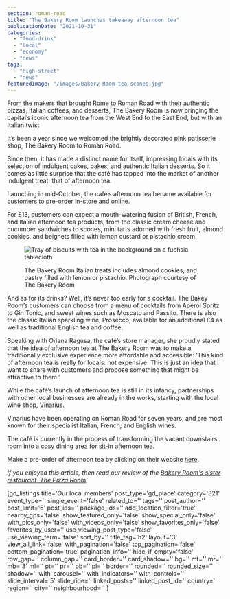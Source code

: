 ```yaml
---
section: roman-road
title: "The Bakery Room launches takeaway afternoon tea"
publicationDate: "2021-10-31"
categories: 
  - "food-drink"
  - "local"
  - "economy"
  - "news"
tags: 
  - "high-street"
  - "news"
featuredImage: "/images/Bakery-Room-tea-scones.jpg"
---
```


From the makers that brought Rome to Roman Road with their authentic pizzas, Italian coffees, and desserts, The Bakery Room is now bringing the capital’s iconic afternoon tea from the West End to the East End, but with an Italian twist

It’s been a year since we welcomed the brightly decorated pink patisserie shop, The Bakery Room to Roman Road.

Since then, it has made a distinct name for itself, impressing locals with its selection of indulgent cakes, bakes, and authentic Italian desserts. So it comes as little surprise that the café has tapped into the market of another indulgent treat; that of afternoon tea.

Launching in mid-October, the café’s afternoon tea became available for customers to pre-order in-store and online. 

For £13, customers can expect a mouth-watering fusion of British, French, and Italian afternoon tea products, from the classic cream cheese and cucumber sandwiches to scones, mini tarts adorned with fresh fruit, almond cookies, and beignets filled with lemon custard or pistachio cream. 

<figure>

![Tray of biscuits with tea in the background on a fuchsia tablecloth](/images/Bakery-Room-italian-biscuits-1024x683.jpg)

<figcaption>

The Bakery Room Italian treats includes almond cookies, and pastry filled with lemon or pistachio. Photograph courtesy of The Bakery Room

</figcaption>

</figure>

And as for its drinks? Well, it’s never too early for a cocktail. The Bakey Room’s customers can choose from a menu of cocktails from Aperol Spritz to Gin Tonic, and sweet wines such as Moscato and Passito. There is also the classic Italian sparkling wine, Prosecco, available for an additional £4 as well as traditional English tea and coffee. 

Speaking with Oriana Ragusa, the café’s store manager, she proudly stated that the idea of afternoon tea at The Bakery Room was to make a traditionally exclusive experience more affordable and accessible: ‘This kind of afternoon tea is really for locals: not expensive. This is just an idea that I want to share with customers and propose something that might be attractive to them.’ 

While the café’s launch of afternoon tea is still in its infancy, partnerships with other local businesses are already in the works, starting with the local wine shop, [Vinarius](https://romanroadlondon.com/vinarius-bringing-italian-french-now-english-wines-roman-road/).

Vinarius have been operating on Roman Road for seven years, and are most known for their specialist Italian, French, and English wines. 

The café is currently in the process of transforming the vacant downstairs room into a cosy dining area for sit-in afternoon tea. 

Make a pre-order of afternoon tea by clicking on their website [here](https://www.thebakeryroom.com/).

_If you enjoyed this article, then read our review of the [Bakery Room's sister restaurant, The Pizza Room](https://romanroadlondon.com/mile-end-the-pizza-room-vegan-food-review/)._

\[gd\_listings title='Our local members' post\_type='gd\_place' category='321' event\_type='' single\_event='false' related\_to='' tags='' post\_author='' post\_limit='6' post\_ids='' package\_ids='' add\_location\_filter='true' nearby\_gps='false' show\_featured\_only='false' show\_special\_only='false' with\_pics\_only='false' with\_videos\_only='false' show\_favorites\_only='false' favorites\_by\_user='' use\_viewing\_post\_type='false' use\_viewing\_term='false' sort\_by='' title\_tag='h2' layout='3' view\_all\_link='false' with\_pagination='false' top\_pagination='false' bottom\_pagination='true' pagination\_info='' hide\_if\_empty='false' row\_gap='' column\_gap='' card\_border='' card\_shadow='' bg='' mt='' mr='' mb='3' ml='' pt='' pr='' pb='' pl='' border='' rounded='' rounded\_size='' shadow='' with\_carousel='' with\_indicators='' with\_controls='' slide\_interval='5' slide\_ride='' linked\_posts='' linked\_post\_id='' country='' region='' city='' neighbourhood='' \]
